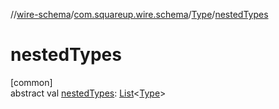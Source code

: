 //[wire-schema](../../../index.md)/[com.squareup.wire.schema](../index.md)/[Type](index.md)/[nestedTypes](nested-types.md)

# nestedTypes

[common]\
abstract val [nestedTypes](nested-types.md): [List](https://kotlinlang.org/api/latest/jvm/stdlib/kotlin.collections/-list/index.html)&lt;[Type](index.md)&gt;
